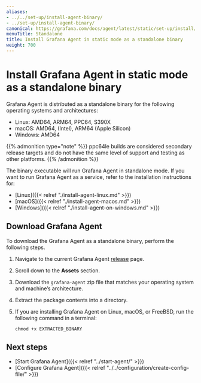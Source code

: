 ```yaml
---
aliases:
- ../../set-up/install-agent-binary/
- ../set-up/install-agent-binary/
canonical: https://grafana.com/docs/agent/latest/static/set-up/install/install-agent-binary/
menuTitle: Standalone
title: Install Grafana Agent in static mode as a standalone binary
weight: 700
---
```


# Install Grafana Agent in static mode as a standalone binary

Grafana Agent is distributed as a standalone binary for the following operating systems and architectures:

* Linux: AMD64, ARM64, PPC64, S390X
* macOS: AMD64, (Intel),  ARM64 (Apple Silicon)
* Windows: AMD64

{{% admonition type="note" %}}
ppc64le builds are considered secondary release targets and do not have the same level of support and testing as other platforms.
{{% /admonition %}}

The binary executable will run Grafana Agent in standalone mode. If you want to run Grafana Agent as a service, refer to the installation instructions for:

* [Linux]({{< relref "./install-agent-linux.md" >}})
* [macOS]({{< relref "./install-agent-macos.md" >}})
* [Windows]({{< relref "./install-agent-on-windows.md" >}})

## Download Grafana Agent

To download the Grafana Agent as a standalone binary, perform the following steps.

1. Navigate to the current Grafana Agent [release](https://github.com/grafana/agent/releases) page.

1. Scroll down to the **Assets** section.

1. Download the `grafana-agent` zip file that matches your operating system and machine’s architecture.

1. Extract the package contents into a directory.

1. If you are installing Grafana Agent on Linux, macOS, or FreeBSD, run the following command in a terminal:

   ```shell
   chmod +x EXTRACTED_BINARY
   ```

## Next steps

- [Start Grafana Agent]({{< relref "../start-agent/" >}})
- [Configure Grafana Agent]({{< relref "../../configuration/create-config-file/" >}})
